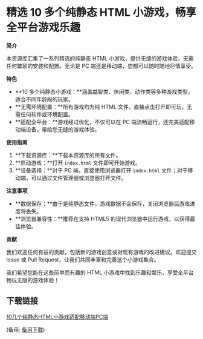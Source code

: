  # 精选 10 多个纯静态 HTML 小游戏，畅享全平台游戏乐趣

 **简介**

 本资源库汇集了一系列精选的纯静态 HTML 小游戏，提供无缝的游戏体验，无需任何繁琐的安装和配置。无论是 PC 端还是移动端，您都可以随时随地尽情享受。

 **特色**

 - **10 多个纯静态小游戏：**涵盖益智类、休闲类、动作类等多种游戏类型，适合不同年龄段的玩家。
 - **无需环境配置：**所有游戏均为纯 HTML 文件，直接点击打开即可玩，无需任何软件或环境配置。
 - **适配全平台：**游戏经过优化，不仅可以在 PC 端流畅运行，还完美适配移动端设备，带给您无缝的游戏体验。

 **使用指南**

 1. **下载资源库：**下载本资源库的所有文件。
 2. **启动游戏：**打开 `index.html` 文件即可开始游戏。
 3. **设备选择：**对于 PC 端，直接使用浏览器打开 `index.html` 文件；对于移动端，可以通过文件管理器或浏览器打开文件。

 **注意事项**

 - **数据保存：**由于是纯静态文件，游戏数据不会保存，关闭浏览器后游戏进度将丢失。
 - **浏览器兼容性：**推荐在支持 HTML5 的现代浏览器中运行游戏，以获得最佳体验。

 **贡献**

 我们欢迎任何有益的贡献，包括新的游戏创意或对现有游戏的改进建议。欢迎提交 Issue 或 Pull Request，让我们共同丰富和完善这个小游戏集合。

 我们希望您能在这些简单而有趣的 HTML 小游戏中找到乐趣和娱乐，享受全平台畅玩无阻的游戏体验！

 ## 下载链接
 [10几个纯静态HTML小游戏适配移动端PC端](https://pan.quark.cn/s/af2106afa20c) 

 (备用: [备用下载](https://pan.baidu.com/s/1O3K1K3hu2aCWjmjgLZFUpw?pwd=1234))
